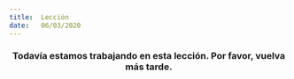 ```yaml
---
title:  Lección
date:   06/03/2020
---
```


### <center>Todavía estamos trabajando en esta lección. Por favor, vuelva más tarde.</center>
